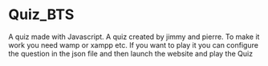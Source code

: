 # Quiz_BTS
A quiz made with Javascript.
A quiz created by jimmy and pierre.
To make it work you need wamp or xampp etc.
If you want to play it you can configure the question in the json file and then launch the website and play the Quiz
